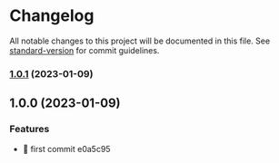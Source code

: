 # Changelog

All notable changes to this project will be documented in this file. See [standard-version](https://github.com/conventional-changelog/standard-version) for commit guidelines.

### [1.0.1](https://github.com/mokkapps/changelog-generator-demo/compare/v1.0.0...v1.0.1) (2023-01-09)

## 1.0.0 (2023-01-09)


### Features

* :rocket: first commit e0a5c95
